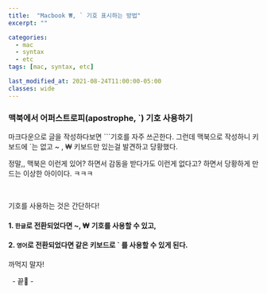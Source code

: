 ```yaml
---
title:  "Macbook ₩, ` 기호 표시하는 방법"
excerpt: ""

categories:
  - mac
  - syntax
  - etc
tags: [mac, syntax, etc]

last_modified_at: 2021-08-24T11:00:00-05:00
classes: wide
---
```


### 맥북에서 어퍼스트로피(apostrophe, `) 기호 사용하기

마크다운으로 글을 작성하다보면 ```기호를 자주 쓰곤한다. 그런데 맥북으로 작성하니 키보드에 `는 없고 ~ , ₩ 키보드만 있는걸 발견하고 당황했다.

정말,, 맥북은 이런게 있어? 하면서 감동을 받다가도 이런게 없다고? 하면서 당황하게 만드는 이상한 아이이다. ㅋㅋㅋ

<br>

기호를 사용하는 것은 간단하다!

#### 1. `한글`로 전환되었다면 ~, ₩ 기호를 사용할 수 있고,

#### 2. `영어`로 전환되었다면 같은 키보드로 ` 를 사용할 수 있게 된다.

까먹지 말자!

&nbsp; - 끝🥰 -


